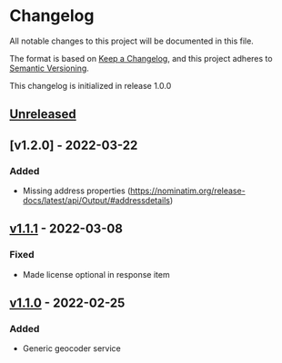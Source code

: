 # Changelog

All notable changes to this project will be documented in this file.

The format is based on [Keep a Changelog](https://keepachangelog.com/en/1.0.0/),
and this project adheres to [Semantic Versioning](https://semver.org/spec/v2.0.0.html).

This changelog is initialized in release 1.0.0

## [Unreleased]

## [v1.2.0] - 2022-03-22

### Added
* Missing address properties (https://nominatim.org/release-docs/latest/api/Output/#addressdetails)

## [v1.1.1] - 2022-03-08

### Fixed
* Made license optional in response item

## [v1.1.0] - 2022-02-25

### Added
* Generic geocoder service

[Unreleased]: https://github.com/wimski/nominatim-geocoding-api-client/compare/v1.1.1...master
[v1.1.1]: https://github.com/wimski/nominatim-geocoding-api-client/compare/v1.1.0...v1.1.1
[v1.1.0]: https://github.com/wimski/nominatim-geocoding-api-client/compare/v1.0.0...v1.1.0
